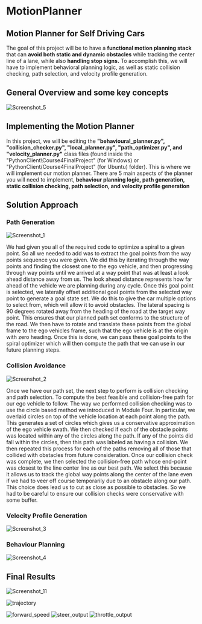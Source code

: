 # MotionPlanner
## Motion Planner for Self Driving Cars


The goal of this project will be to have a **functional motion planning stack** that can **avoid both static and dynamic obstacles** while tracking the center line of a lane, while also **handling stop signs.** To accomplish this, we will have to implement behavioral planning logic, as well as static collision checking, path selection, and velocity profile generation.

## General Overview and some key concepts
![Screenshot_5](https://user-images.githubusercontent.com/30608533/63599391-29641000-c5ca-11e9-9a7d-e58788e5838b.jpg)

## Implementing the Motion Planner
In this project, we will be editing the **"behavioural_planner.py", "collision_checker.py", "local_planner.py", "path_optimizer.py", and "velocity_planner.py"** class files (found inside the "PythonClient\Course4FinalProject" (for Windows) or "PythonClient/Course4FinalProject" (for Ubuntu) folder). This is where we will implement our motion planner. There are 5 main aspects of the planner you will need to implement, **behaviour planning logic, path generation, static collision checking, path selection, and velocity profile generation**

## Solution Approach

### Path Generation

![Screenshot_1](https://user-images.githubusercontent.com/30608533/63599898-2ddcf880-c5cb-11e9-9e9f-9db5396b37e5.jpg)

<p>
   We had given you all of the required code to optimize a spiral to a given point. So all we needed to add was to extract the goal points from the way points sequence you were given. We did this by iterating through the way points and finding the closest one to the ego vehicle, and then progressing through way points until we arrived at a way point that was at least a look ahead distance away from us. The look ahead distance represents how far ahead of the vehicle we are planning during any cycle. Once this goal point is selected, we laterally offset additional goal points from the selected way point to generate a goal state set. We do this to give the car multiple options to select from, which will allow it to avoid obstacles. The lateral spacing is 90 degrees rotated away from the heading of the road at the target way point. This ensures that our planned path set conforms to the structure of the road. We then have to rotate and translate these points from the global frame to the ego vehicles frame, such that the ego vehicle is at the origin with zero heading. Once this is done, we can pass these goal points to the spiral optimizer which will then compute the path that we can use in our future planning steps.
  
</p>

### Collision Avoidance

![Screenshot_2](https://user-images.githubusercontent.com/30608533/63600422-371a9500-c5cc-11e9-9524-e4cdc2f11e8b.jpg)

<p>
   Once we have our path set, the next step to perform is collision checking and path selection. To compute the best feasible and collision-free path for our ego vehicle to follow. The way we performed collision checking was to use the circle based method we introduced in Module Four. In particular, we overlaid circles on top of the vehicle location at each point along the path. This generates a set of circles which gives us a conservative approximation of the ego vehicle swath. We then checked if each of the obstacle points was located within any of the circles along the path. If any of the points did fall within the circles, then this path was labeled as having a collision. We then repeated this process for each of the paths removing all of those that collided with obstacles from future consideration. Once our collision check was complete, we then selected the collision-free path whose end-point was closest to the line center line as our best path. We select this because it allows us to track the global way points along the center of the lane even if we had to veer off course temporarily due to an obstacle along our path. This choice does lead us to cut as close as possible to obstacles. So we had to be careful to ensure our collision checks were conservative with some buffer.
</p>

### Velocity Profile Generation

![Screenshot_3](https://user-images.githubusercontent.com/30608533/63600434-3c77df80-c5cc-11e9-8845-042bee7af9fe.jpg)

### Behaviour Planning

![Screenshot_4](https://user-images.githubusercontent.com/30608533/63600441-413c9380-c5cc-11e9-9d7f-e11618b2f996.jpg)

## Final Results

![Screenshot_11](https://user-images.githubusercontent.com/30608533/63600723-c58f1680-c5cc-11e9-97e3-e299142ddca9.jpg)

![trajectory](https://user-images.githubusercontent.com/30608533/63600798-e9eaf300-c5cc-11e9-941f-bb0437b7b519.png)


![forward_speed](https://user-images.githubusercontent.com/30608533/63600935-2ae30780-c5cd-11e9-9687-4288d4f2ab38.png)
![steer_output](https://user-images.githubusercontent.com/30608533/63600936-2e768e80-c5cd-11e9-824d-59779d0a4e54.png)
![throttle_output](https://user-images.githubusercontent.com/30608533/63600951-33d3d900-c5cd-11e9-9ecd-8c8db06de30d.png)
